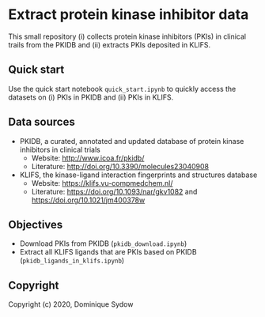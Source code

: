 # Extract protein kinase inhibitor data

This small repository (i) collects protein kinase inhibitors (PKIs) in clinical trails from the PKIDB and (ii) extracts PKIs deposited in KLIFS.

## Quick start

Use the quick start notebook `quick_start.ipynb` to quickly access the datasets on (i) PKIs in PKIDB and (ii) PKIs in KLIFS.

## Data sources

- PKIDB, a curated, annotated and updated database of protein kinase inhibitors in clinical trials
  - Website: http://www.icoa.fr/pkidb/
  - Literature: http://doi.org/10.3390/molecules23040908
- KLIFS, the kinase-ligand interaction fingerprints and structures database
  - Website: https://klifs.vu-compmedchem.nl/
  - Literature: https://doi.org/10.1093/nar/gkv1082 and https://doi.org/10.1021/jm400378w

## Objectives

- Download PKIs from PKIDB (`pkidb_download.ipynb`)
- Extract all KLIFS ligands that are PKIs based on PKIDB (`pkidb_ligands_in_klifs.ipynb`)

## Copyright

Copyright (c) 2020, Dominique Sydow



